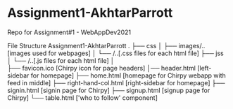 # Assignment1-AkhtarParrott
Repo for Assignment#1 - WebAppDev2021

File Structure
    Assignment1-AkhtarParrott
    .
    ├── css
    │   ├── images/.. [images used for webpages]
    │   └── /..[.css files for each html file]
    ├── jss
    │   └── /..[.js files for each html file]
    │   
    ├── favicon.ico [Chirpy icon for page headers]
    │── header.html [left-sidebar for homepage]
    ├── home.html [homepage for Chirpy webapp with feed in middle]
    ├── right-hand-col.html [right-sidebar for homepage]
    ├── signin.html [signin page for Chirpy]
    ├── signup.html [signup page for Chirpy]
    └── table.html ['who to follow' component]